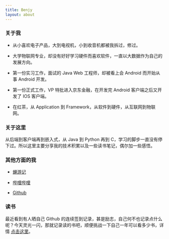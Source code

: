 ```yaml
---
title: Benjy
layout: about
---
```


### 关于我
* 从小喜欢电子产品，大到电视机，小到收音机都被我拆过，修过。

* 大学物联网专业，却没有好好学习硬件而喜欢软件，一直以大数据作为自己的发展方向。

* 第一份实习工作，面试的 Java Web 工程师，却被看上会 Android 而开始从事 Android 开发。

* 第一份正式工作，VP 特批进入京东金融，在开发完 Android 客户端之后又开发了 IOS 客户端。

* 在红茶，从 Application 到 Framework，从软件到硬件，从互联网到物联网。

### 关于这里
从后端到客户端再到嵌入式，从 Java 到 Python 再到 C，学习的脚步一直没有停下过。所以这里主要分享我的技术积累以及一些读书笔记，偶尔加一些感悟。

### 其他方面的我
* [蝉游记](http://chanyouji.com/users/658973)

* [哔哩哔哩](https://space.bilibili.com/9101571/#/)

* [Github](https://github.com/benjyair)

### 读书
最近看到有人晒自己 Github 的连续签到记录，甚是励志，自己何不也记录点什么呢？今天灵光一闪，那就记录读的书吧，顺便挑战一下自己一年可以看多少书，详情 [点击这里](/read)。
<br/>
